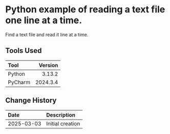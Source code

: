# Python example of reading a text file one line at a time.
Find a text file and read it line at a time.

## Tools Used

| Tool          |  Version |
|:--------------|---------:|
| Python        |   3.13.2 |
| PyCharm | 2024.3.4 |

## Change History

| Date       | Description                                                                        |
|:-----------|:-----------------------------------------------------------------------------------|
| 2025-03-03 | Initial creation                                                                   |
